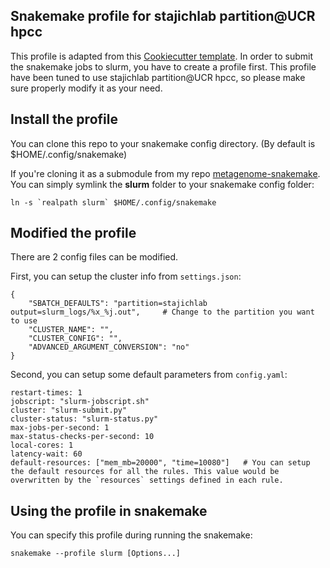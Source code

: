 ## Snakemake profile for stajichlab partition@UCR hpcc

This profile is adapted from this [Cookiecutter template](https://github.com/Snakemake-Profiles/slurm). In order to submit the snakemake jobs to slurm, you have to create a profile first. This profile have been tuned to use stajichlab partition@UCR hpcc, so please make sure properly modify it as your need.

## Install the profile
You can clone this repo to your snakemake config directory. (By default is $HOME/.config/snakemake)

If you're cloning it as a submodule from my repo [metagenome-snakemake](https://github.com/chtsai0105/metagenome-snakemake). You can simply symlink the **slurm** folder to your snakemake config folder:

```
ln -s `realpath slurm` $HOME/.config/snakemake
```

## Modified the profile

There are 2 config files can be modified.

First, you can setup the cluster info from `settings.json`:

```
{
    "SBATCH_DEFAULTS": "partition=stajichlab output=slurm_logs/%x_%j.out",     # Change to the partition you want to use
    "CLUSTER_NAME": "",
    "CLUSTER_CONFIG": "",
    "ADVANCED_ARGUMENT_CONVERSION": "no"
}
```

Second, you can setup some default parameters from `config.yaml`:

```
restart-times: 1
jobscript: "slurm-jobscript.sh"
cluster: "slurm-submit.py"
cluster-status: "slurm-status.py"
max-jobs-per-second: 1
max-status-checks-per-second: 10
local-cores: 1
latency-wait: 60
default-resources: ["mem_mb=20000", "time=10080"]   # You can setup the default resources for all the rules. This value would be overwritten by the `resources` settings defined in each rule.
```

## Using the profile in snakemake

You can specify this profile during running the snakemake:

```
snakemake --profile slurm [Options...]

```